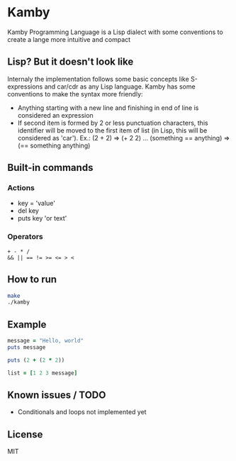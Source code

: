 # Kamby
Kamby Programming Language is a Lisp dialect with some conventions to create a lange more intuitive and compact

## Lisp? But it doesn't look like
Internaly the implementation follows some basic concepts like S-expressions and car/cdr as any Lisp language.
Kamby has some conventions to make the syntax more friendly:
- Anything starting with a new line and finishing in end of line is considered an expression
- If second item is formed by 2 or less punctuation characters, this identifier will be moved to the first item of list (in Lisp, this will be considered as 'car'). Ex.: (2 + 2) => (+ 2 2) ... (something == anything) => (== something anything)

## Built-in commands
### Actions
- key = 'value'
- del key
- puts key 'or text'

### Operators
```
+ - * /
&& || == != >= <= > <
```

## How to run
```sh
make
./kamby
```

## Example
```ruby
message = "Hello, world"
puts message

puts (2 + (2 * 2))

list = [1 2 3 message]
```

## Known issues / TODO
- Conditionals and loops not implemented yet

## License
MIT
